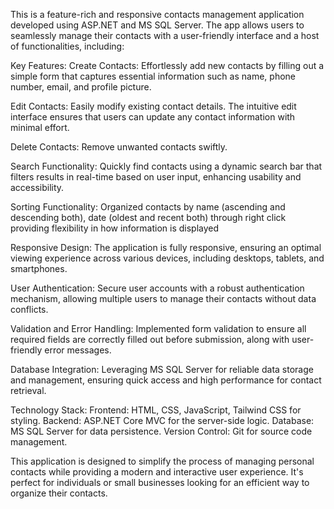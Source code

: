 This is a feature-rich and responsive contacts management application developed using ASP.NET and MS SQL Server. The app allows users to seamlessly manage their contacts with a user-friendly interface and a host of functionalities, including:

Key Features:
Create Contacts: Effortlessly add new contacts by filling out a simple form that captures essential information such as name, phone number, email, and profile picture.

Edit Contacts: Easily modify existing contact details. The intuitive edit interface ensures that users can update any contact information with minimal effort.

Delete Contacts: Remove unwanted contacts swiftly.

Search Functionality: Quickly find contacts using a dynamic search bar that filters results in real-time based on user input, enhancing usability and accessibility.

Sorting Functionality: Organized contacts by name (ascending and descending both), date (oldest and recent both) through right click providing flexibility in how information is displayed

Responsive Design: The application is fully responsive, ensuring an optimal viewing experience across various devices, including desktops, tablets, and smartphones.

User Authentication: Secure user accounts with a robust authentication mechanism, allowing multiple users to manage their contacts without data conflicts.

Validation and Error Handling: Implemented form validation to ensure all required fields are correctly filled out before submission, along with user-friendly error messages.

Database Integration: Leveraging MS SQL Server for reliable data storage and management, ensuring quick access and high performance for contact retrieval.

Technology Stack:
Frontend: HTML, CSS, JavaScript, Tailwind CSS for styling.
Backend: ASP.NET Core MVC for the server-side logic.
Database: MS SQL Server for data persistence.
Version Control: Git for source code management.

This application is designed to simplify the process of managing personal contacts while providing a modern and interactive user experience. It's perfect for individuals or small businesses looking for an efficient way to organize their contacts.
